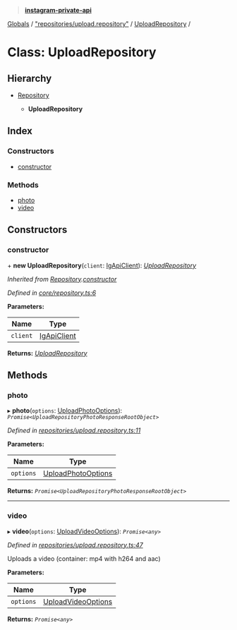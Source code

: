 > **[instagram-private-api](../README.md)**

[Globals](../README.md) / ["repositories/upload.repository"](../modules/_repositories_upload_repository_.md) / [UploadRepository](_repositories_upload_repository_.uploadrepository.md) /

# Class: UploadRepository

## Hierarchy

* [Repository](_core_repository_.repository.md)

  * **UploadRepository**

## Index

### Constructors

* [constructor](_repositories_upload_repository_.uploadrepository.md#constructor)

### Methods

* [photo](_repositories_upload_repository_.uploadrepository.md#photo)
* [video](_repositories_upload_repository_.uploadrepository.md#video)

## Constructors

###  constructor

\+ **new UploadRepository**(`client`: [IgApiClient](_core_client_.igapiclient.md)): *[UploadRepository](_repositories_upload_repository_.uploadrepository.md)*

*Inherited from [Repository](_core_repository_.repository.md).[constructor](_core_repository_.repository.md#constructor)*

*Defined in [core/repository.ts:6](https://github.com/dilame/instagram-private-api/blob/3e16058/src/core/repository.ts#L6)*

**Parameters:**

Name | Type |
------ | ------ |
`client` | [IgApiClient](_core_client_.igapiclient.md) |

**Returns:** *[UploadRepository](_repositories_upload_repository_.uploadrepository.md)*

## Methods

###  photo

▸ **photo**(`options`: [UploadPhotoOptions](../interfaces/_types_upload_photo_options_.uploadphotooptions.md)): *`Promise<UploadRepositoryPhotoResponseRootObject>`*

*Defined in [repositories/upload.repository.ts:11](https://github.com/dilame/instagram-private-api/blob/3e16058/src/repositories/upload.repository.ts#L11)*

**Parameters:**

Name | Type |
------ | ------ |
`options` | [UploadPhotoOptions](../interfaces/_types_upload_photo_options_.uploadphotooptions.md) |

**Returns:** *`Promise<UploadRepositoryPhotoResponseRootObject>`*

___

###  video

▸ **video**(`options`: [UploadVideoOptions](../interfaces/_types_upload_video_options_.uploadvideooptions.md)): *`Promise<any>`*

*Defined in [repositories/upload.repository.ts:47](https://github.com/dilame/instagram-private-api/blob/3e16058/src/repositories/upload.repository.ts#L47)*

Uploads a video (container: mp4 with h264 and aac)

**Parameters:**

Name | Type |
------ | ------ |
`options` | [UploadVideoOptions](../interfaces/_types_upload_video_options_.uploadvideooptions.md) |

**Returns:** *`Promise<any>`*